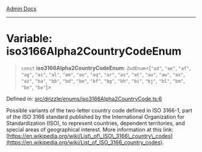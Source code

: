 [Admin Docs](/)

***

# Variable: iso3166Alpha2CountryCodeEnum

> `const` **iso3166Alpha2CountryCodeEnum**: `ZodEnum`\<\[`"ad"`, `"ae"`, `"af"`, `"ag"`, `"ai"`, `"al"`, `"am"`, `"ao"`, `"aq"`, `"ar"`, `"as"`, `"at"`, `"au"`, `"aw"`, `"ax"`, `"az"`, `"ba"`, `"bb"`, `"bd"`, `"be"`, `"bf"`, `"bg"`, `"bh"`, `"bi"`, `"bj"`, `"bl"`, `"bm"`, `"bn"`, `"bo"`\]\>

Defined in: [src/drizzle/enums/iso3166Alpha2CountryCode.ts:6](https://github.com/PalisadoesFoundation/talawa-api/blob/37e2d6abe1cabaa02f97a3c6c418b81e8fcb5a13/src/drizzle/enums/iso3166Alpha2CountryCode.ts#L6)

Possible variants of the two-letter country code defined in ISO 3166-1, part of the ISO 3166 standard published by the International Organization for Standardization (ISO), to represent countries, dependent territories, and special areas of geographical interest. More information at this link: [https://en.wikipedia.org/wiki/List\_of\_ISO\_3166\_country\_codes](https://en.wikipedia.org/wiki/List_of_ISO_3166_country_codes).
